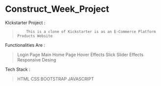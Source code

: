# Construct_Week_Project

KIckstarter Project :

>         This is a clone of Kickstarter is as an E-Commerce Platform Products Website

Functionalities Are :

> Login Page
> Main Home Page
> Hover Effects
> Slick Slider Effects
> Responsive Desing

Tech Stack :

> HTML 
> CSS
> BOOTSTRAP
> JAVASCRIPT
